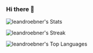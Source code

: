### Hi there 👋

![leandroebner's Stats](https://github-readme-stats.vercel.app/api?username=leandroebner&theme=dark&show_icons=true&hide_border=false&count_private=true)

![leandroebner's Streak](https://github-readme-streak-stats.herokuapp.com/?user=leandroebner&theme=dark&hide_border=false)

![leandroebner's Top Languages](https://github-readme-stats.vercel.app/api/top-langs/?username=leandroebner&theme=dark&show_icons=true&hide_border=false&layout=compact)



<!--
**leandroebner/leandroebner** is a ✨ _special_ ✨ repository because its `README.md` (this file) appears on your GitHub profile.

Here are some ideas to get you started:

- 🔭 I’m currently working on ...
- 🌱 I’m currently learning ...
- 👯 I’m looking to collaborate on ...
- 🤔 I’m looking for help with ...
- 💬 Ask me about ...
- 📫 How to reach me: ...
- 😄 Pronouns: ...
- ⚡ Fun fact: ...
-->
